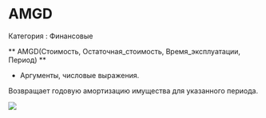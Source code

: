 ﻿
# AMGD

Категория : Финансовые

** AMGD(Стоимость, Остаточная_стоимость, Время_эксплуатации, Период) **

* Аргументы, числовые выражения.

Возвращает годовую амортизацию имущества для указанного периода.

![](/mediatag>Финансовые)

